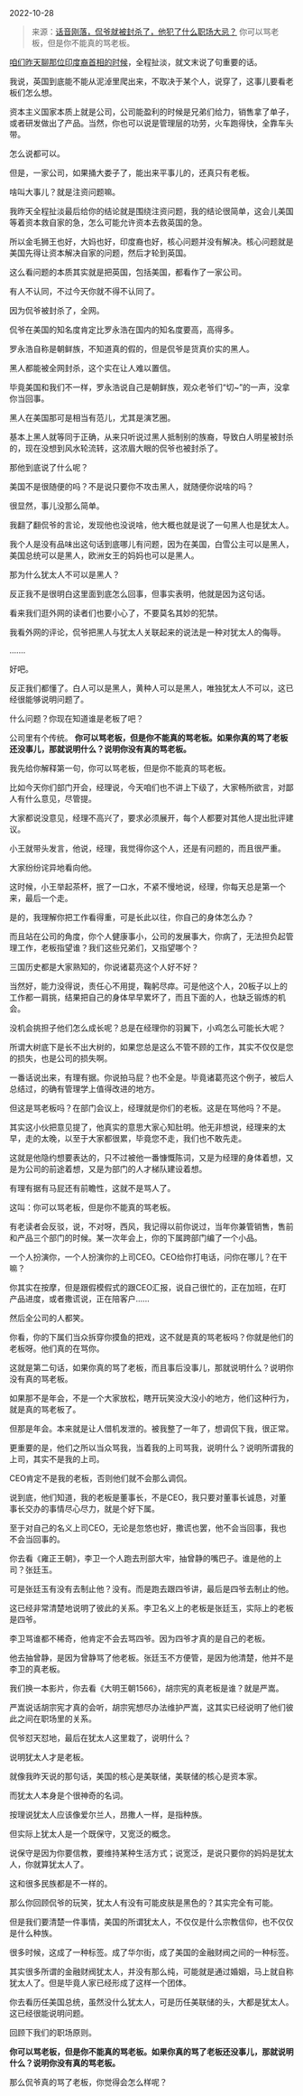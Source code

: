 2022-10-28

> 来源：[话音刚落，侃爷就被封杀了，他犯了什么职场大忌？](http://mp.weixin.qq.com/s?__biz=MzU0MjYwNDU2Mw==&mid=2247508488&idx=2&sn=a2d4b10702d21b72396bb4c9df49d29e&chksm=fb1ace74cc6d47629b31e11a92f1d96677c196893da7f4c05f2216272244f127f264c7c8e340&scene=27#wechat_redirect)
> 你可以骂老板，但是你不能真的骂老板。

[咱们昨天聊那位印度裔首相的时候](http://mp.weixin.qq.com/s?__biz=MzU3NDc5Nzc0NQ==&mid=2247520818&idx=1&sn=33f6385f45c38600de57e4c31d432bdc&chksm=fd2e30ecca59b9fac847ee3b2f924ac2b350465994fe2cbb13687ed005108bcd30a14fc2b977&scene=21#wechat_redirect)，全程扯淡，就文末说了句重要的话。  

我说，英国到底能不能从泥淖里爬出来，不取决于某个人，说穿了，这事儿要看老板们怎么想。  

资本主义国家本质上就是公司，公司能盈利的时候是兄弟们给力，销售拿了单子，或者研发做出了产品。当然，你也可以说是管理层的功劳，火车跑得快，全靠车头带。  

怎么说都可以。

但是，一家公司，如果捅大娄子了，能出来平事儿的，还真只有老板。

啥叫大事儿？就是注资问题嘛。  

我昨天全程扯淡最后给你的结论就是围绕注资问题，我的结论很简单，这会儿美国等着资本救自家的急，怎么可能允许资本去救英国的急。  

所以金毛狮王也好，大妈也好，印度裔也好，核心问题并没有解决。核心问题就是美国先得让资本解决自家的问题，然后才轮到英国。  

这么看问题的本质其实就是把英国，包括美国，都看作了一家公司。  

有人不认同，不过今天你就不得不认同了。  

因为侃爷被封杀了，全网。

侃爷在美国的知名度肯定比罗永浩在国内的知名度要高，高得多。  

罗永浩自称是朝鲜族，不知道真的假的，但是侃爷是货真价实的黑人。  

黑人都能被全网封杀，这个实在让人难以置信。  

毕竟美国和我们不一样，罗永浩说自己是朝鲜族，观众老爷们“切~”的一声，没拿你当回事。  

黑人在美国那可是相当有范儿，尤其是演艺圈。  

基本上黑人就等同于正确，从来只听说过黑人抵制别的族裔，导致白人明星被封杀的，现在没想到风水轮流转，这浓眉大眼的侃爷也被封杀了。  

那他到底说了什么呢？  

美国不是很随便的吗？不是说只要你不攻击黑人，就随便你说啥的吗？

很显然，事儿没那么简单。

我翻了翻侃爷的言论，发现他也没说啥，他大概也就是说了一句黑人也是犹太人。

我个人是没有品味出这句话到底哪儿有问题，因为在美国，白雪公主可以是黑人，美国总统可以是黑人，欧洲女王的妈妈也可以是黑人。  

那为什么犹太人不可以是黑人？

反正我不是很明白这里面到底怎么回事，但事实表明，他就是因为这句话。  

看来我们逛外网的读者们也要小心了，不要莫名其妙的犯禁。  

我看外网的评论，侃爷把黑人与犹太人关联起来的说法是一种对犹太人的侮辱。  

.......  

好吧。

反正我们都懂了。白人可以是黑人，黄种人可以是黑人，唯独犹太人不可以，这已经很能够说明问题了。  

什么问题？你现在知道谁是老板了吧？

公司里有个传统。 **你可以骂老板，但是你不能真的骂老板。如果你真的骂了老板还没事儿，那就说明什么？说明你没有真的骂老板。**

我先给你解释第一句，你可以骂老板，但是你不能真的骂老板。  

比如今天你们部门开会，经理说，今天咱们也不讲上下级了，大家畅所欲言，对鄙人有什么意见，尽管提。  

大家都说没意见，经理不高兴了，要求必须展开，每个人都要对其他人提出批评建议。  

小王就带头发言，他说，经理，我觉得你这个人，还是有问题的，而且很严重。  

大家纷纷诧异地看向他。

这时候，小王举起茶杯，抿了一口水，不紧不慢地说，经理，你每天总是第一个来，最后一个走。

是的，我理解你把工作看得重，可是长此以往，你自己的身体怎么办？

而且站在公司的角度，你个人健康事小，公司的发展事大，你病了，无法担负起管理工作，老板指望谁？我们这些兄弟们，又指望哪个？  

三国历史都是大家熟知的，你说诸葛亮这个人好不好？  

当然好，能力没得说，责任心不用提，鞠躬尽瘁。可是他这个人，20板子以上的工作都一肩挑，结果把自己的身体早早累坏了，而且下面的人，也缺乏锻炼的机会。

没机会挑担子他们怎么成长呢？总是在经理你的羽翼下，小鸡怎么可能长大呢？  

所谓大树底下是长不出大树的，如果您总是这么不管不顾的工作，其实不仅仅是您的损失，也是公司的损失啊。

一番话说出来，有理有据。你说拍马屁？也不全是。毕竟诸葛亮这个例子，被后人总结过，的确有管理学上值得改进的地方。  

但这是骂老板吗？在部门会议上，经理就是你们的老板。这是在骂他吗？不是。  

其实这小伙把意见提了，他真实的意思大家心知肚明。他无非想说，经理来的太早，走的太晚，以至于大家都很累，毕竟您不走，我们也不敢先走。  

这就是他隐约想要表达的，只不过被他一番慷慨陈词，又是为经理的身体着想，又是为公司的前途着想，又是为部门的人才梯队建设着想。  

有理有据有马屁还有前瞻性，这就不是骂人了。  

这叫：你可以骂老板，但是你不能真的骂老板。

有老读者会反驳，说，不对呀，西风，我记得以前你说过，当年你兼管销售，售前和产品三个部门的时候。某一次年会上，你的下属跨部门编了一个小品。

一个人扮演你，一个人扮演你的上司CEO。CEO给你打电话，问你在哪儿？在干嘛？

你其实在按摩，但是跟假模假式的跟CEO汇报，说自己很忙的，正在加班，在盯产品进度，或者撒谎说，正在陪客户......

然后全公司的人都笑。

你看，你的下属们当众拆穿你摸鱼的把戏，这不就是真的骂老板吗？你就是他们的老板呀。他们真的在骂你。

这就是第二句话，如果你真的骂了老板，而且事后没事儿，那就说明什么？说明你没有真的骂老板。  

如果那不是年会，不是一个大家放松，瞎开玩笑没大没小的地方，他们这种行为，就是真的骂老板了。  

但那是年会。本来就是让人借机发泄的。被我整了一年了，想调侃下我，很正常。

更重要的是，他们之所以当众骂我，当着我的上司骂我，说明什么？说明所谓我的上司，其实不是我的上司。  

CEO肯定不是我的老板，否则他们就不会那么调侃。

说到底，他们知道，我的老板是董事长，不是CEO，我只要对董事长诚恳，对董事长交办的事情尽心尽力，就是个好下属。

至于对自己的名义上司CEO，无论是忽悠也好，撒谎也罢，他不会当回事，我也不会当回事的。

你去看《雍正王朝》，李卫一个人跑去刑部大牢，抽曾静的嘴巴子。谁是他的上司？张廷玉。

可是张廷玉有没有去制止他？没有。而是跑去跟四爷讲，最后是四爷去制止的他。

这已经非常清楚地说明了彼此的关系。李卫名义上的老板是张廷玉，实际上的老板是四爷。  

李卫骂谁都不稀奇，他肯定不会去骂四爷。因为四爷才真的是自己的老板。

他去抽曾静，是因为曾静骂了他老板。张廷玉不方便管，是因为他清楚，他并不是李卫的真老板。

我们换一本影片，你去看《大明王朝1566》，胡宗宪的真老板是谁？就是严嵩。  

严嵩说话胡宗宪才真的会听，胡宗宪想尽办法维护严嵩，这其实已经说明了他们彼此之间在职场里的关系。  

侃爷怼天怼地，最后在犹太人这里栽了，说明什么？  

说明犹太人才是老板。

就像我昨天说的那句话，美国的核心是美联储，美联储的核心是资本家。

而犹太人本身是个很神奇的名词。  

按理说犹太人应该像爱尔兰人，昂撒人一样，是指种族。  

但实际上犹太人是一个既保守，又宽泛的概念。  

说保守是因为你要信教，要维持某种生活方式；说宽泛，是说只要你的妈妈是犹太人，你就算犹太人了。

这和很多民族都是不一样的。  

那么你回顾侃爷的玩笑，犹太人有没有可能皮肤是黑色的？其实完全有可能。

但是我们要清楚一件事情，美国的所谓犹太人，不仅仅是什么宗教信仰，也不仅仅是什么种族。  

很多时候，这成了一种标签。成了华尔街，成了美国的金融财阀之间的一种标签。  

其实很多所谓的金融财阀犹太人，并没有那么纯，可能就是通过婚姻，马上就自称犹太人了。但是毕竟人家已经形成了这样一个团体。  

你去看历任美国总统，虽然没什么犹太人，可是历任美联储的头，大都是犹太人。这已经很能说明问题。  

回顾下我们的职场原则。  

 **你可以骂老板，但是你不能真的骂老板。如果你真的骂了老板还没事儿，那就说明什么？说明你没有真的骂老板。**

那么侃爷真的骂了老板，你觉得会怎么样呢？

